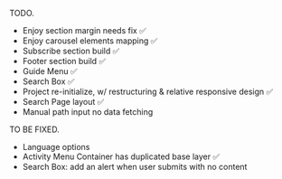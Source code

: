 TODO.
- Enjoy section margin needs fix ✅
- Enjoy carousel elements mapping ✅
- Subscribe section build ✅
- Footer section build ✅
- Guide Menu ✅ 
- Search Box ✅
- Project re-initialize, w/ restructuring & relative responsive design ✅
- Search Page layout ✅
- Manual path input no data fetching

TO BE FIXED.
- Language options
- Activity Menu Container has duplicated base layer ✅
- Search Box: add an alert when user submits with no content